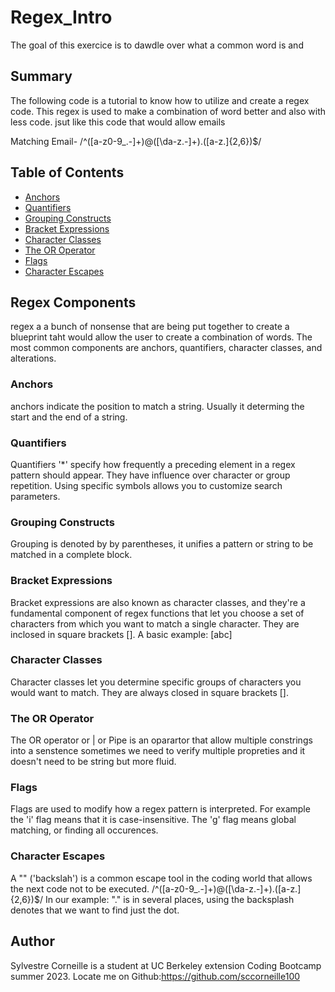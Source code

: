 # Regex_Intro
The goal of this exercice is to dawdle over what a common word is and

## Summary

The following code is a tutorial to know how to utilize and create a regex code. This regex is used to make a combination of word better and also with less code. jsut like this code that would allow emails

Matching Email-
/^([a-z0-9_\.-]+)@([\da-z\.-]+)\.([a-z\.]{2,6})$/

## Table of Contents

- [Anchors](#anchors)
- [Quantifiers](#quantifiers)
- [Grouping Constructs](#grouping-constructs)
- [Bracket Expressions](#bracket-expressions)
- [Character Classes](#character-classes)
- [The OR Operator](#the-or-operator)
- [Flags](#flags)
- [Character Escapes](#character-escapes)

## Regex Components
regex a a bunch of nonsense that are being put together to create a blueprint taht would allow the user to create a combination of words.
The most common components are anchors, quantifiers, character classes, and alterations.

### Anchors
anchors indicate the position to match a string. Usually it determing the start and the end of a string. 

### Quantifiers
Quantifiers '*' specify how frequently a preceding element in a regex pattern should appear. They have influence over character or group repetition. Using specific symbols allows you to customize search parameters.

### Grouping Constructs
Grouping is denoted by by parentheses, it unifies a pattern or string to be matched in a complete block.

### Bracket Expressions
Bracket expressions are also known as character classes, and they're a fundamental component of regex functions that let you choose a set of characters from which you want to match a single character. They are inclosed in square brackets []. A basic example: [abc]

### Character Classes
Character classes let you determine specific groups of characters you would want to match. They are always closed in square brackets [].

### The OR Operator
The OR operator or | or Pipe is an oparartor that allow multiple constrings into a senstence sometimes we need to verify multiple propreties and it doesn't need to be string but more fluid.

### Flags
Flags are used to modify how a regex pattern is interpreted. For example the 'i' flag means that it is case-insensitive. The 'g' flag means global matching, or finding all occurences.

### Character Escapes
A "\" ('backslah') is a common escape tool in the coding world that allows the next code not to be executed. 
/^([a-z0-9_\.-]+)@([\da-z\.-]+)\.([a-z\.]{2,6})$/
In our example: "\." is in several places, using the backsplash denotes that we want to find just the dot.

## Author

Sylvestre Corneille is a student at UC Berkeley extension Coding Bootcamp summer 2023. Locate me on Github:https://github.com/sccorneille100
